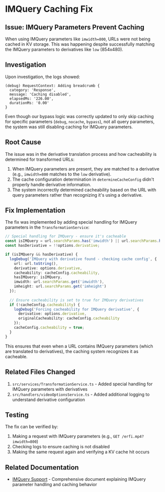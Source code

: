# IMQuery Caching Fix

## Issue: IMQuery Parameters Prevent Caching

When using IMQuery parameters like `imwidth=800`, URLs were not being cached in KV storage. This was happening despite successfully matching the IMQuery parameters to derivatives like `low` (854x480).

## Investigation

Upon investigation, the logs showed:

```
(debug) RequestContext: Adding breadcrumb {
  category: 'Response',
  message: 'Caching disabled',
  elapsedMs: '226.00',
  durationMs: '0.00'
}
```

Even though our bypass logic was correctly updated to only skip caching for specific parameters (`debug`, `nocache`, `bypass`), not all query parameters, the system was still disabling caching for IMQuery parameters.

## Root Cause

The issue was in the derivative translation process and how cacheability is determined for transformed URLs:

1. When IMQuery parameters are present, they are matched to a derivative (e.g., `imwidth=800` matches to the `low` derivative).
2. The cache configuration determination in `determineCacheConfig` didn't properly handle derivative information.
3. The system incorrectly determined cacheability based on the URL with query parameters rather than recognizing it's using a derivative.

## Fix Implementation

The fix was implemented by adding special handling for IMQuery parameters in the `TransformationService`:

```typescript
// Special handling for IMQuery - ensure it's cacheable
const isIMQuery = url.searchParams.has('imwidth') || url.searchParams.has('imheight');
const hasDerivative = !!options.derivative;

if (isIMQuery && hasDerivative) {
  logDebug('IMQuery with derivative found - checking cache config', {
    url: url.toString(),
    derivative: options.derivative,
    cacheability: cacheConfig.cacheability,
    hasIMQuery: isIMQuery,
    imwidth: url.searchParams.get('imwidth'),
    imheight: url.searchParams.get('imheight')
  });
  
  // Ensure cacheability is set to true for IMQuery derivatives
  if (!cacheConfig.cacheability) {
    logDebug('Forcing cacheability for IMQuery derivative', {
      derivative: options.derivative,
      originalCacheability: cacheConfig.cacheability
    });
    cacheConfig.cacheability = true;
  }
}
```

This ensures that even when a URL contains IMQuery parameters (which are translated to derivatives), the caching system recognizes it as cacheable.

## Related Files Changed

1. `src/services/TransformationService.ts` - Added special handling for IMQuery parameters with derivatives
2. `src/handlers/videoOptionsService.ts` - Added additional logging to understand derivative configuration

## Testing

The fix can be verified by:

1. Making a request with IMQuery parameters (e.g., `GET /erfi.mp4?imwidth=800`)
2. Checking logs to ensure caching is not disabled
3. Making the same request again and verifying a KV cache hit occurs

## Related Documentation

- [IMQuery Support](./imquery-support.md) - Comprehensive document explaining IMQuery parameter handling and caching behavior